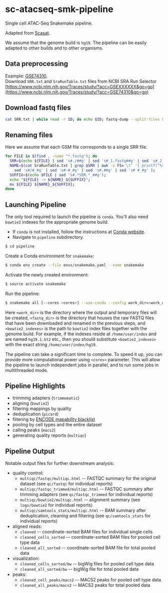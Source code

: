 # sc-atacseq-smk-pipeline
Single cell ATAC-Seq Snakemake pipeline.

Adapted from [Scasat](https://github.com/ManchesterBioinference/Scasat/blob/master/Scasat_Pre-process_rep1_BAMPE.ipynb).

We assume that the genome build is `hg19`. The pipeline can be easily adapted to
other builds and to other organisms.

Data preprocessing
--------------------------------------
Example: [GSE74310](https://www.ncbi.nlm.nih.gov/geo/query/acc.cgi?acc=GSE74310).\
Download `SRR.txt` and `SraRunTable.txt` files from NCBI SRA Run Selector [https://www.ncbi.nlm.nih.gov/Traces/study/?acc=GSEXXXXXX&go=go](https://www.ncbi.nlm.nih.gov/Traces/study/?acc=GSE74310&go=go)

Download fastq files
--------------------
```bash
cat SRR.txt | while read -r ID; do echo $ID; fastq-dump --split-files $ID; done
```

Renaming files
--------------
Here we assume that each GSM file corresponds to a single SRR file.
```bash
for FILE in $(find . -name "*.fastq"); do 
  SRR=$(echo ${FILE} | sed 's#./##g' | sed 's#_1.fastq##g' | sed 's#_2.fastq##g'); 
  NAME=$(cat SraRunTable.txt | grep $SRR | awk -v FS='\t' '{ printf("%s_%s", $9, $10)}' |\
    sed 's#/#_#g' | sed 's#-#_#g' | sed 's#,##g' | sed 's# #_#g' ); 
  SUFFIX=$(echo $FILE | sed 's#.*SRR.*_##g'); 
  echo "${FILE} -> ${NAME}_${SUFFIX}"; 
  mv ${FILE} ${NAME}_${SUFFIX}; 
done
```

Launching Pipeline
------------------
The only tool required to launch the pipeline is `conda`. You'll also need `bowtie2`
indexes for the appropriate genome build.
* If `conda` is not installed,
follow the instructions at
[Conda website](https://conda.io/projects/conda/en/latest/user-guide/install/index.html).
* Navigate to `pipeline` subdirectory.
```bash
$ cd pipeline
```
Create a Conda environment for `snakemake`:
```bash
$ conda env create --file envs/snakemake.yaml --name snakemake
```
Activate the newly created environment:
```bash
$ source activate snakemake
```
Run the pipeline:
```bash
$ snakemake all [--cores <cores>] --use-conda --config work_dir=<work_dir> fastq_dir=<fastq_dir> indexes=<bowtie2_indexes>

```
Here `<work_dir>` is the directory where the output and temporary files will be created,
`<fastq_dir>` is the directory that houses the raw FASTQ files that have been downloaded
and renamed in the previous steps, and `<bowtie2_indexes>` is the path to `bowtie2` index
files together with the genome build.
For example, if the indexes reside at `/home/user/index`
and are named `hg19.1.bt2` etc., then you should substitute `<bowtie2_indexes>` with the
exact string `/home/user/index/hg19`.

The pipeline can take a significant time to complete. To speed it up, you can provide
more computational power using `<cores>` parameter. This will allow the pipeline
to launch independent jobs in parallel, and to run some jobs in multithreaded mode.

Pipeline Highlights
-------------------

- trimming adapters (`trimmomatic`)
- aligning (`bowtie2`)
- filtering mappings by quality
- deduplication (`picard`)
- filtering by [ENCODE mapability blacklist](http://hgdownload.cse.ucsc.edu/goldenPath/hg19/encodeDCC/wgEncodeMapability)
- pooling by cell types and the entire dataset
- calling peaks (`macs2`)
- generating quality reports (`multiqc`)

Pipeline Output
---------------
Notable output files for further downstream analysis:
- quality control:
  - `multiqc/fastqc/multiqc.html` -- FASTQC summary for the original dataset
  (see `qc/fastqc` for individual reports)
  - `multiqc/fastqc_trimmed/multiqc.html` -- FASTQC summary after trimming adapters
  (see `qc/fastqc_trimmed` for individual reports)
  - `multiqc/bowtie2/multiqc.html` -- alignment summary
  (see `logs/bowtie2` for individual reports)
  - `multiqc/samtools_stats/multiqc.html` -- BAM summary after deduplication, cleaning
  and filtering (see `qc/samtools_stats` for individual reports)
- aligned reads:
  - `cleaned` -- coordinate-sorted BAM files for individual single cells
  - `cleaned_cells_sorted` -- coordinate-sorted BAM files for pooled cell type data
  - `cleaned_all_sorted` -- coordinate-sorted BAM file for total pooled data  
- visualization:
  - `cleaned_cells_sorted/bw` -- bigWig files for pooled cell type data
  - `cleaned_all_sorted/bw` -- bigWig file for total pooled data
- peaks:
  - `cleaned_cell_peaks/macs2` -- MACS2 peaks for pooled cell type data 
  - `cleaned_all_peaks/macs2` -- MACS2 peaks for total pooled data